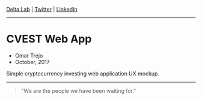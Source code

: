
[Delta Lab](https://links.deltalab.ai/website) | [Twitter](https://links.deltalab.ai/twitter) | [LinkedIn](https://links.deltalab.ai/linkedin)

---

# CVEST Web App

- Omar Trejo
- October, 2017

Simple cryptocurrency investing web application UX mockup.

---

> "We are the people we have been waiting for."
